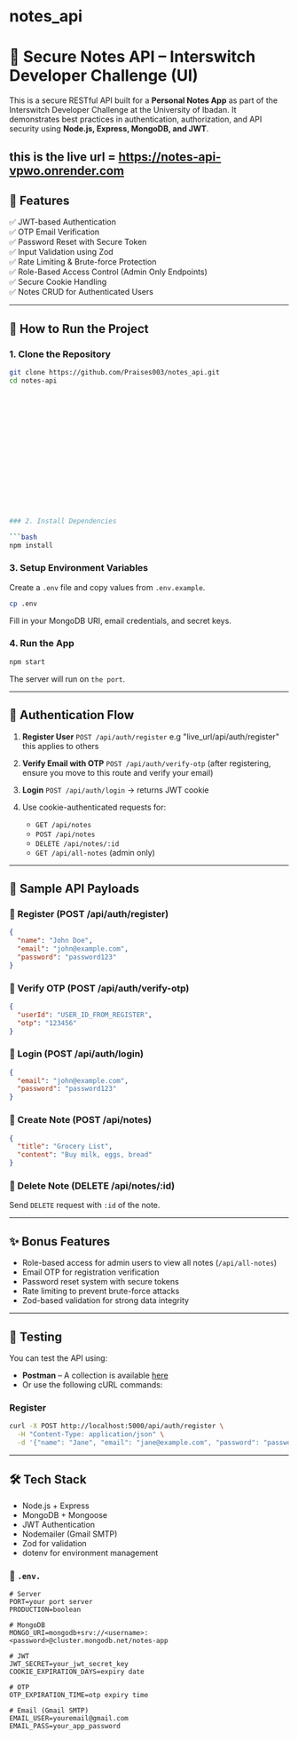 # notes_api

# 📓 Secure Notes API – Interswitch Developer Challenge (UI)

This is a secure RESTful API built for a **Personal Notes App** as part of the Interswitch Developer Challenge at the University of Ibadan. It demonstrates best practices in authentication, authorization, and API security using **Node.js, Express, MongoDB, and JWT**.

this is the live url = https://notes-api-vpwo.onrender.com
---

## 🚀 Features

✅ JWT-based Authentication  
✅ OTP Email Verification  
✅ Password Reset with Secure Token  
✅ Input Validation using Zod  
✅ Rate Limiting & Brute-force Protection  
✅ Role-Based Access Control (Admin Only Endpoints)  
✅ Secure Cookie Handling  
✅ Notes CRUD for Authenticated Users

---

## 🧪 How to Run the Project

### 1. Clone the Repository

```bash
git clone https://github.com/Praises003/notes_api.git
cd notes-api

















### 2. Install Dependencies

```bash
npm install
```

### 3. Setup Environment Variables

Create a `.env` file and copy values from `.env.example`.

```bash
cp .env
```

Fill in your MongoDB URI, email credentials, and secret keys.

### 4. Run the App

```bash
npm start
```

The server will run on `the port`.

---

## 🔐 Authentication Flow

1. **Register User** `POST /api/auth/register` e.g "live_url/api/auth/register" this applies to others
2. **Verify Email with OTP** `POST /api/auth/verify-otp` (after registering, ensure you move to this route and verify your email)
3. **Login** `POST /api/auth/login` → returns JWT cookie
4. Use cookie-authenticated requests for:

   * `GET /api/notes`
   * `POST /api/notes`
   * `DELETE /api/notes/:id`
   * `GET /api/all-notes` (admin only)

---

## 📮 Sample API Payloads

### 🔹 Register (POST /api/auth/register)

```json
{
  "name": "John Doe",
  "email": "john@example.com",
  "password": "password123"
}
```

### 🔹 Verify OTP (POST /api/auth/verify-otp)

```json
{
  "userId": "USER_ID_FROM_REGISTER",
  "otp": "123456"
}
```

### 🔹 Login (POST /api/auth/login)

```json
{
  "email": "john@example.com",
  "password": "password123"
}
```

### 🔹 Create Note (POST /api/notes)

```json
{
  "title": "Grocery List",
  "content": "Buy milk, eggs, bread"
}
```

### 🔹 Delete Note (DELETE /api/notes/\:id)

Send `DELETE` request with `:id` of the note.

---

## ✨ Bonus Features

* Role-based access for admin users to view all notes (`/api/all-notes`)
* Email OTP for registration verification
* Password reset system with secure tokens
* Rate limiting to prevent brute-force attacks
* Zod-based validation for strong data integrity

---

## 🧪 Testing

You can test the API using:

* **Postman** – A collection is available [here](#)
* Or use the following cURL commands:

### Register

```bash
curl -X POST http://localhost:5000/api/auth/register \
  -H "Content-Type: application/json" \
  -d '{"name": "Jane", "email": "jane@example.com", "password": "password123"}'
```

---

## 🛠️ Tech Stack

* Node.js + Express
* MongoDB + Mongoose
* JWT Authentication
* Nodemailer (Gmail SMTP)
* Zod for validation
* dotenv for environment management



### 📄 `.env.`

```env
# Server
PORT=your port server
PRODUCTION=boolean

# MongoDB
MONGO_URI=mongodb+srv://<username>:<password>@cluster.mongodb.net/notes-app

# JWT
JWT_SECRET=your_jwt_secret_key
COOKIE_EXPIRATION_DAYS=expiry date

# OTP
OTP_EXPIRATION_TIME=otp expiry time

# Email (Gmail SMTP)
EMAIL_USER=youremail@gmail.com
EMAIL_PASS=your_app_password
````

